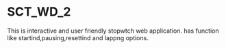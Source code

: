 # SCT_WD_2
This is interactive and user friendly stopwtch web application.
has function like startind,pausing,resettind and lappng options.
